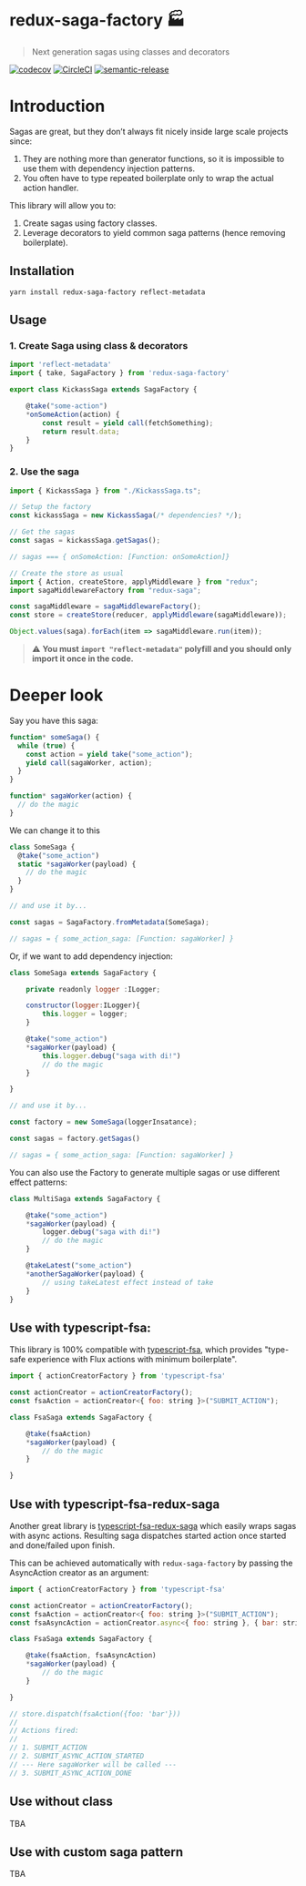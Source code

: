 


# redux-saga-factory 🏭

> Next generation sagas using classes and decorators

[![codecov](https://codecov.io/gh/Iqoqo/redux-saga-factory/branch/master/graph/badge.svg?token=mU8Sen0Vez)](https://codecov.io/gh/Iqoqo/redux-saga-factory)
[![CircleCI](https://circleci.com/gh/Iqoqo/redux-saga-factory/tree/master.svg?style=svg)](https://circleci.com/gh/Iqoqo/redux-saga-factory/tree/master)
[![semantic-release](https://img.shields.io/badge/%20%20%F0%9F%93%A6%F0%9F%9A%80-semantic--release-e10079.svg)](https://github.com/semantic-release/semantic-release)


# Introduction 

Sagas are great, but they don’t always fit nicely inside large scale projects since:

1.  They are nothing more than generator functions, so it is impossible to use them with dependency injection patterns.
2.  You often have to type repeated boilerplate only to wrap the actual action handler.

This library will allow you to: 

1.  Create sagas using factory classes.
2.  Leverage decorators to yield common saga patterns (hence removing boilerplate).


## Installation

```
yarn install redux-saga-factory reflect-metadata
```

## Usage

### 1. Create Saga using class & decorators

```js
import 'reflect-metadata'
import { take, SagaFactory } from 'redux-saga-factory'

export class KickassSaga extends SagaFactory {

    @take("some-action")
    *onSomeAction(action) {
        const result = yield call(fetchSomething);
        return result.data;
    }
}
```

### 2. Use the saga

```js
import { KickassSaga } from "./KickassSaga.ts";

// Setup the factory 
const kickassSaga = new KickassSaga(/* dependencies? */);

// Get the sagas
const sagas = kickassSaga.getSagas();

// sagas === { onSomeAction: [Function: onSomeAction]}

// Create the store as usual
import { Action, createStore, applyMiddleware } from "redux";
import sagaMiddlewareFactory from "redux-saga";

const sagaMiddleware = sagaMiddlewareFactory();
const store = createStore(reducer, applyMiddleware(sagaMiddleware));

Object.values(saga).forEach(item => sagaMiddleware.run(item));
```

> ⚠️ **You must `import "reflect-metadata"` polyfill  and you should only import it once in the code.**

# Deeper look

Say you have this saga:

```js
function* someSaga() {
  while (true) {
    const action = yield take("some_action");
    yield call(sagaWorker, action);
  }
}

function* sagaWorker(action) {
  // do the magic
}
```

We can change it to this

```js
class SomeSaga {
  @take("some_action")
  static *sagaWorker(payload) {
    // do the magic
  }
}

// and use it by...

const sagas = SagaFactory.fromMetadata(SomeSaga);

// sagas = { some_action_saga: [Function: sagaWorker] }
```

Or, if we want to add dependency injection:

```js
class SomeSaga extends SagaFactory {

	private readonly logger :ILogger;

	constructor(logger:ILogger){
		this.logger = logger;
	}

	@take("some_action")
	*sagaWorker(payload) {
		this.logger.debug("saga with di!")
		// do the magic
	}

}

// and use it by...

const factory = new SomeSaga(loggerInsatance);

const sagas = factory.getSagas()

// sagas = { some_action_saga: [Function: sagaWorker] }
```

You can also use the Factory to generate multiple sagas or use different effect patterns:

```js
class MultiSaga extends SagaFactory {

	@take("some_action")
	*sagaWorker(payload) {
		logger.debug("saga with di!")
		// do the magic
	}

	@takeLatest("some_action")
	*anotherSagaWorker(payload) {
		// using takeLatest effect instead of take
	}
}
```

## Use with typescript-fsa:

This library is 100% compatible with [typescript-fsa](https://www.npmjs.com/package/typescript-fsa), which provides "type-safe experience with Flux actions with minimum boilerplate".

```js
import { actionCreatorFactory } from 'typescript-fsa'

const actionCreator = actionCreatorFactory();
const fsaAction = actionCreator<{ foo: string }>("SUBMIT_ACTION");

class FsaSaga extends SagaFactory {

	@take(fsaAction)
	*sagaWorker(payload) {
		// do the magic
	}

}
```

## Use with typescript-fsa-redux-saga

Another great library is [typescript-fsa-redux-saga](https://github.com/aikoven/typescript-fsa-redux-saga) which easily wraps sagas with async actions. Resulting saga dispatches started action once started and done/failed upon finish.

This can be achieved automatically with `redux-saga-factory` by passing the AsyncAction creator as an argument:

```js
import { actionCreatorFactory } from 'typescript-fsa'

const actionCreator = actionCreatorFactory();
const fsaAction = actionCreator<{ foo: string }>("SUBMIT_ACTION");
const fsaAsyncAction = actionCreator.async<{ foo: string }, { bar: string}>("SUBMIT_ASYNC_ACTION");

class FsaSaga extends SagaFactory {

	@take(fsaAction, fsaAsyncAction)
	*sagaWorker(payload) {
		// do the magic
	}

}

// store.dispatch(fsaAction({foo: 'bar'}))
//
// Actions fired:
//
// 1. SUBMIT_ACTION
// 2. SUBMIT_ASYNC_ACTION_STARTED
// --- Here sagaWorker will be called ---
// 3. SUBMIT_ASYNC_ACTION_DONE
```

## Use without class

TBA

## Use with custom saga pattern

TBA
